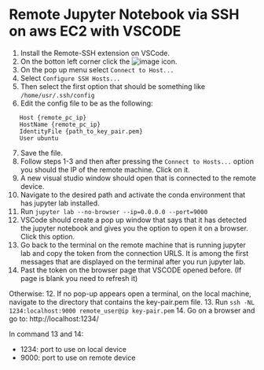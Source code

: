 # Remote Jupyter Notebook via SSH on aws EC2 with VSCODE

1. Install the Remote-SSH extension on VSCode.
2. On the botton left corner click the ![image](https://github.com/JohnRomanelis/Quick-Cheat-Sheets/assets/48806065/20eede30-d4ca-4cdf-90aa-ec1f2e3c7edd) icon.
3. On the pop up menu select `Connect to Host...`
4. Select `Configure SSH Hosts...`
5. Then select the first option that should be something like `/home/usr/.ssh/config`
6. Edit the config file to be as the following:
 ```# Read more about SSH config files: https://linux.die.net/man/5/ssh_config
    Host {remote_pc_ip}
    HostName {remote_pc_ip}
    IdentityFile {path_to_key_pair.pem}
    User ubuntu
```
7. Save the file.
8. Follow steps 1-3 and then after pressing the `Connect to Hosts...` option you should the IP of the remote machine. Click on it.
9. A new visual studio window should open that is connected to the remote device.
10. Navigate to the desired path and activate the conda environment that has jupyter lab installed.
11. Run `jupyter lab --no-browser --ip=0.0.0.0 --port=9000`
12. VSCode should create a pop up window that says that it has detected the jupyter notebook and gives you the option to open it on a browser. Click this option.
13. Go back to the terminal on the remote machine that is running jupyter lab and copy the token from the connection URLS. It is among the first messages that are displayed on the terminal after you run jupyter lab.
14. Past the token on the browser page that VSCODE opened before. (If page is blank you need to refresh it)

Otherwise:
12. If no pop-up appears open a terminal, on the local machine, navigate to the directory that contains the key-pair.pem file. 
13. Run `ssh -NL 1234:localhost:9000 remote_user@ip key-pair.pem`
14. Go on a browser and go to: http://localhost:1234/

In command 13 and 14:
- 1234: port to use on local device
- 9000: port to use on remote device

